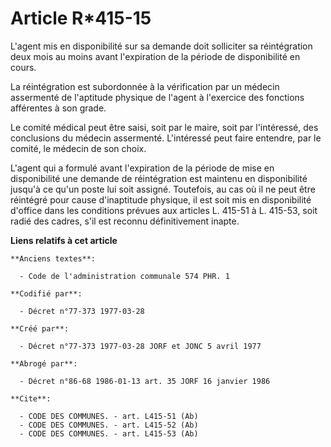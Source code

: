 # Article R*415-15

L'agent mis en disponibilité sur sa demande doit solliciter sa réintégration deux mois au moins avant l'expiration de la
période de disponibilité en cours.

La réintégration est subordonnée à la vérification par un médecin assermenté de l'aptitude physique de l'agent à l'exercice
des fonctions afférentes à son grade.

Le comité médical peut être saisi, soit par le maire, soit par l'intéressé, des conclusions du médecin assermenté.
L'intéressé peut faire entendre, par le comité, le médecin de son choix.

L'agent qui a formulé avant l'expiration de la période de mise en disponibilité une demande de réintégration est maintenu en
disponibilité jusqu'à ce qu'un poste lui soit assigné. Toutefois, au cas où il ne peut être réintégré pour cause d'inaptitude
physique, il est soit mis en disponibilité d'office dans les conditions prévues aux articles L. 415-51 à L. 415-53, soit
radié des cadres, s'il est reconnu définitivement inapte.

**Liens relatifs à cet article**

	**Anciens textes**:

	  - Code de l'administration communale 574 PHR. 1

	**Codifié par**:

	  - Décret n°77-373 1977-03-28

	**Créé par**:

	  - Décret n°77-373 1977-03-28 JORF et JONC 5 avril 1977

	**Abrogé par**:

	  - Décret n°86-68 1986-01-13 art. 35 JORF 16 janvier 1986

	**Cite**:

	  - CODE DES COMMUNES. - art. L415-51 (Ab)
	  - CODE DES COMMUNES. - art. L415-52 (Ab)
	  - CODE DES COMMUNES. - art. L415-53 (Ab)
